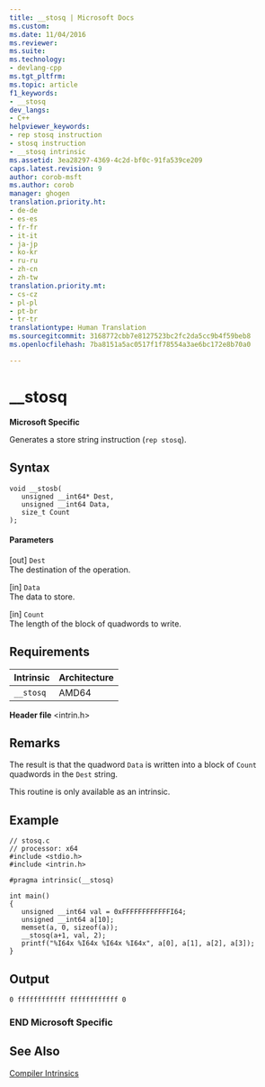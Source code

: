 ```yaml
---
title: __stosq | Microsoft Docs
ms.custom: 
ms.date: 11/04/2016
ms.reviewer: 
ms.suite: 
ms.technology:
- devlang-cpp
ms.tgt_pltfrm: 
ms.topic: article
f1_keywords:
- __stosq
dev_langs:
- C++
helpviewer_keywords:
- rep stosq instruction
- stosq instruction
- __stosq intrinsic
ms.assetid: 3ea28297-4369-4c2d-bf0c-91fa539ce209
caps.latest.revision: 9
author: corob-msft
ms.author: corob
manager: ghogen
translation.priority.ht:
- de-de
- es-es
- fr-fr
- it-it
- ja-jp
- ko-kr
- ru-ru
- zh-cn
- zh-tw
translation.priority.mt:
- cs-cz
- pl-pl
- pt-br
- tr-tr
translationtype: Human Translation
ms.sourcegitcommit: 3168772cbb7e8127523bc2fc2da5cc9b4f59beb8
ms.openlocfilehash: 7ba8151a5ac0517f1f78554a3ae6bc172e8b70a0

---
```

# __stosq
**Microsoft Specific**  
  
 Generates a store string instruction (`rep stosq`).  
  
## Syntax  
  
```  
void __stosb(   
   unsigned __int64* Dest,   
   unsigned __int64 Data,   
   size_t Count   
);  
```  
  
#### Parameters  
 [out] `Dest`  
 The destination of the operation.  
  
 [in] `Data`  
 The data to store.  
  
 [in] `Count`  
 The length of the block of quadwords to write.  
  
## Requirements  
  
|Intrinsic|Architecture|  
|---------------|------------------|  
|`__stosq`|AMD64|  
  
 **Header file** \<intrin.h>  
  
## Remarks  
 The result is that the quadword `Data` is written into a block of `Count` quadwords in the `Dest` string.  
  
 This routine is only available as an intrinsic.  
  
## Example  
  
```  
// stosq.c  
// processor: x64  
#include <stdio.h>  
#include <intrin.h>  
  
#pragma intrinsic(__stosq)  
  
int main()  
{  
   unsigned __int64 val = 0xFFFFFFFFFFFFI64;  
   unsigned __int64 a[10];  
   memset(a, 0, sizeof(a));  
   __stosq(a+1, val, 2);  
   printf("%I64x %I64x %I64x %I64x", a[0], a[1], a[2], a[3]);   
}  
```  
  
## Output  
  
```  
0 ffffffffffff ffffffffffff 0  
```  
  
### END Microsoft Specific  
  
## See Also  
 [Compiler Intrinsics](../intrinsics/compiler-intrinsics.md)


<!--HONumber=Jan17_HO1-->



